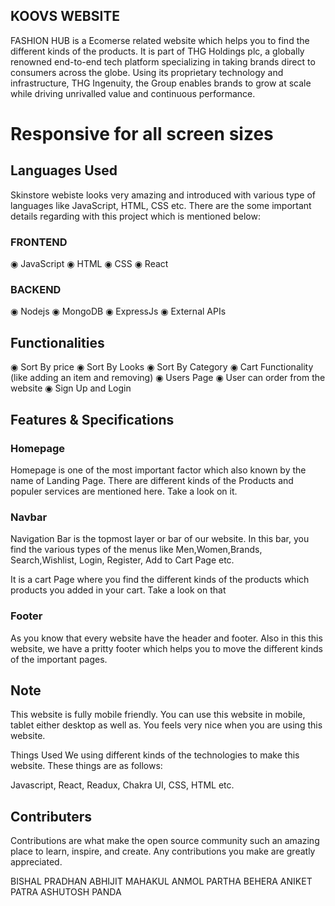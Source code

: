## KOOVS WEBSITE

FASHION HUB is a Ecomerse related website which helps you to find the different kinds of the products. It is part of THG Holdings plc, a globally renowned end-to-end tech platform specializing in taking brands direct to consumers across the globe. Using its proprietary technology and infrastructure, THG Ingenuity, the Group enables brands to grow at scale while driving unrivalled value and continuous performance.


# Responsive for all screen sizes

## Languages Used

Skinstore webiste looks very amazing and introduced with various type of languages like JavaScript, HTML, CSS etc. There are the some important details regarding with this project which is mentioned below:

### FRONTEND

◉ JavaScript 
◉ HTML 
◉ CSS 
◉ React

### BACKEND

◉ Nodejs
◉ MongoDB
◉ ExpressJs
◉ External APIs

## Functionalities

◉ Sort By price
◉ Sort By Looks
◉ Sort By Category
◉ Cart Functionality (like adding an item and removing)
◉ Users Page
◉ User can order from the website
◉ Sign Up and Login

## Features & Specifications

### Homepage

Homepage is one of the most important factor which also known by the name of Landing Page. There are different kinds of the Products and populer services are mentioned here. Take a look on it.


### Navbar

Navigation Bar is the topmost layer or bar of our website. In this bar, you find the various types of the menus like Men,Women,Brands, Search,Wishlist, Login, Register, Add to Cart Page etc.


It is a cart Page where you find the different kinds of the products which products you added in your cart. Take a look on that

### Footer

As you know that every website have the header and footer. Also in this this website, we have a pritty footer which helps you to move the different kinds of the important pages.



## Note

This website is fully mobile friendly. You can use this website in mobile, tablet either desktop as well as. You feels very nice when you are using this website.

Things Used We using different kinds of the technologies to make this website. These things are as follows:

Javascript, React, Readux, Chakra UI, CSS, HTML etc.

## Contributers

Contributions are what make the open source community such an amazing place to learn, inspire, and create. Any contributions you make are greatly appreciated.

 BISHAL PRADHAN
 ABHIJIT MAHAKUL 
 ANMOL PARTHA BEHERA
 ANIKET PATRA
 ASHUTOSH PANDA 